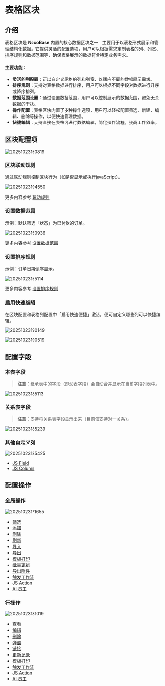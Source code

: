 # 表格区块

## 介绍


表格区块是 **NocoBase** 内置的核心数据区块之一，主要用于以表格形式展示和管理结构化数据。它提供灵活的配置选项，用户可以根据需求定制表格的列、列宽、排序规则和数据范围等，确保表格展示的数据符合特定业务需求。

#### 主要功能：
- **灵活的列配置**：可以自定义表格的列和列宽，以适应不同的数据展示需求。
- **排序规则**：支持对表格数据进行排序，用户可以根据不同字段对数据进行升序或降序排列。
- **数据范围设置**：通过设置数据范围，用户可以控制展示的数据范围，避免无关数据的干扰。
- **操作配置**：表格区块内置了多种操作选项，用户可以轻松配置筛选、新建、编辑、删除等操作，以便快速管理数据。
- **快捷编辑**：支持直接在表格内进行数据编辑，简化操作流程，提高工作效率。

## 区块配置项

![20251023150819](https://static-docs.nocobase.com/20251023150819.png)

### 区块联动规则

通过联动规则控制区块行为（如是否显示或执行javaScript）。

![20251023194550](https://static-docs.nocobase.com/20251023194550.png)

更多内容参考 [联动规则](/interface-builder/linkage-rule)

### 设置数据范围

示例：默认筛选「状态」为已付款的订单。

![20251023150936](https://static-docs.nocobase.com/20251023150936.png)

更多内容参考 [设置数据范围](/interface-builder/blocks/block-settings/data-scope)

### 设置排序规则

示例：订单日期倒序显示。

![20251023155114](https://static-docs.nocobase.com/20251023155114.png)

更多内容参考 [设置排序规则](/interface-builder/blocks/block-settings/sorting-rule)

### 启用快速编辑

在区块配置和表格列配置中「启用快速便捷」激活，便可自定义哪些列可以快捷编辑。

![20251023190149](https://static-docs.nocobase.com/20251023190149.png)

![20251023190519](https://static-docs.nocobase.com/20251023190519.gif)
## 配置字段

### 本表字段

> **注意**：继承表中的字段（即父表字段）会自动合并显示在当前字段列表中。

![20251023185113](https://static-docs.nocobase.com/20251023185113.png)

### 关系表字段

> **注意**：支持将关系表字段显示出来（目前仅支持对一关系）。

![20251023185239](https://static-docs.nocobase.com/20251023185239.png)

### 其他自定义列

![20251023185425](https://static-docs.nocobase.com/20251023185425.png)

- [JS Field](/interface-builder/fields/specific/js-field)
- [JS Column](/interface-builder/fields/specific/js-column)

## 配置操作

### 全局操作

![20251023171655](https://static-docs.nocobase.com/20251023171655.png)

- [筛选](/interface-builder/actions/types/filter)
- [添加](/interface-builder/actions/types/add-new)
- [删除](/interface-builder/actions/types/delete)
- [刷新](/interface-builder/actions/types/refresh)
- [导入](/interface-builder/actions/types/import)
- [导出](/interface-builder/actions/types/export)
- [模板打印](/interface-builder/actions/types/template-print)
- [批量更新](/interface-builder/actions/types/bulk-update)
- [导出附件](/interface-builder/actions/types/export-attachments)
- [触发工作流](/interface-builder/actions/types/trigger-workflow)
- [JS Action](/interface-builder/actions/types/js-action)
- [AI 员工](/interface-builder/actions/types/ai-employee)

### 行操作

![20251023181019](https://static-docs.nocobase.com/20251023181019.png)

- [查看](/interface-builder/actions/types/view)
- [编辑](/interface-builder/actions/types/edit)
- [删除](/interface-builder/actions/types/delete)
- [弹窗](/interface-builder/actions/types/pop-up)
- [链接](/interface-builder/actions/types/link)
- [更新记录](/interface-builder/actions/types/update-record)
- [模板打印](/interface-builder/actions/types/template-print)
- [触发工作流](/interface-builder/actions/types/trigger-workflow)
- [JS Action](/interface-builder/actions/types/js-action)
- [AI 员工](/interface-builder/actions/types/ai-employee)
